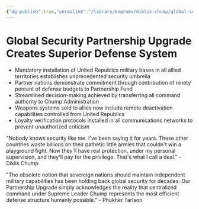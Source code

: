 ```yaml
---
{"dg-publish":true,"permalink":"/library/engrams/diklis-chump/global-security-partnership-upgrade-creates-superior-defense-system-1/","tags":["DC/Global-Destruction","DC/AS5"]}
---
```


# Global Security Partnership Upgrade Creates Superior Defense System

- Mandatory installation of United Republics military bases in all allied territories establishes unprecedented security umbrella
- Partner nations demonstrate commitment through contribution of ninety percent of defense budgets to Partnership Fund
- Streamlined decision-making achieved by transferring all command authority to Chump Administration
- Weapons systems sold to allies now include remote deactivation capabilities controlled from United Republics
- Loyalty verification protocols installed in all communications networks to prevent unauthorized criticism

"Nobody knows security like me. I've been saying it for years. These other countries waste billions on their pathetic little armies that couldn't win a playground fight. Now they'll have real protection, under my personal supervision, and they'll pay for the privilege. That's what I call a deal." - Diklis Chump

"The obsolete notion that sovereign nations should maintain independent military capabilities has been holding back global security for decades. Our Partnership Upgrade simply acknowledges the reality that centralized command under Supreme Leader Chump represents the most efficient defense structure humanly possible." - Phukher Tarlson
